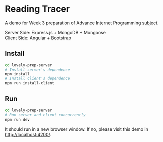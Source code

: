 # Reading Tracer
A demo for Week 3 preparation of Advance Internet Programming subject.  

Server Side: Express.js + MongoDB + Mongoose  
Client Side: Angular + Bootstrap

## Install

```bash
cd lovely-prep-server
# Install server's dependence
npm install
# Install client's dependence
npm run install-client
```

## Run
```bash
cd lovely-prep-server
# Run server and client concurrently
npm run dev
```

It should run in a new browser window. If no, please visit this demo in [http://localhost:4200/](http://localhost:4200/).